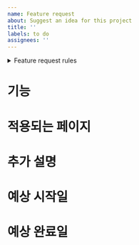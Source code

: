 ```yaml
---
name: Feature request
about: Suggest an idea for this project
title: ''
labels: to do
assignees: ''
---
```


<details>

<summary>Feature request rules</summary>

- 기본적으로 이슈를 작성하는 사람이 Assignee입니다.

- Labels로 진행 상황 표기합니다. (feature는 enhancement, bug는 bug 정도만 해주세요.)

- Assignees를 배정합니다.

- Branch는 `Feature/<이슈번호>-<기능>`으로 작성합니다.

- `JoberChipFrappuccinoFE` Project를 선택합니다.

</details>

# 기능

# 적용되는 페이지

# 추가 설명

# 예상 시작일

# 예상 완료일
